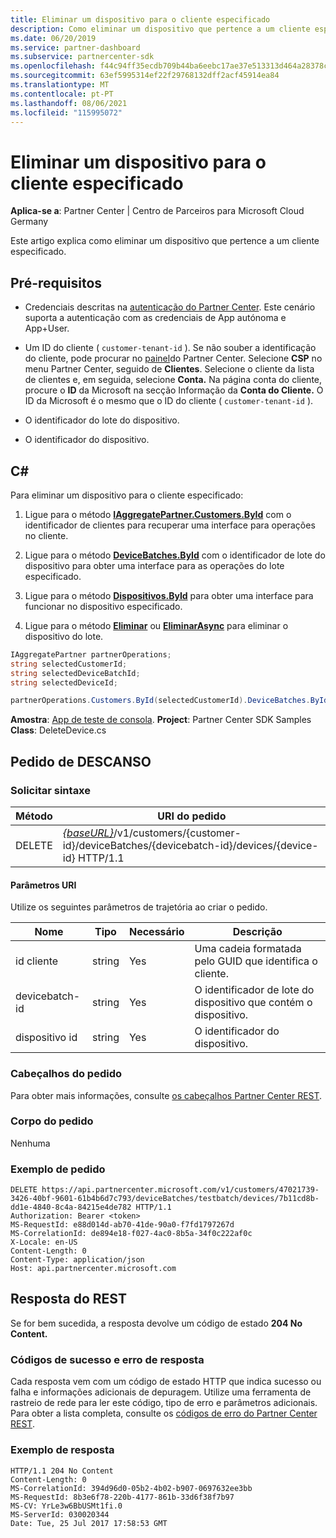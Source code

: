 ```yaml
---
title: Eliminar um dispositivo para o cliente especificado
description: Como eliminar um dispositivo que pertence a um cliente especificado.
ms.date: 06/20/2019
ms.service: partner-dashboard
ms.subservice: partnercenter-sdk
ms.openlocfilehash: f44c94ff35ecdb709b44ba6eebc17ae37e513313d464a28378ce22ceb0097ee3
ms.sourcegitcommit: 63ef5995314ef22f29768132dff2acf45914ea84
ms.translationtype: MT
ms.contentlocale: pt-PT
ms.lasthandoff: 08/06/2021
ms.locfileid: "115995072"
---
```

# <a name="delete-a-device-for-the-specified-customer"></a>Eliminar um dispositivo para o cliente especificado

**Aplica-se a**: Partner Center | Centro de Parceiros para Microsoft Cloud Germany

Este artigo explica como eliminar um dispositivo que pertence a um cliente especificado.

## <a name="prerequisites"></a>Pré-requisitos

- Credenciais descritas na [autenticação do Partner Center](partner-center-authentication.md). Este cenário suporta a autenticação com as credenciais de App autónoma e App+User.

- Um ID do cliente ( `customer-tenant-id` ). Se não souber a identificação do cliente, pode procurar no [painel](https://partner.microsoft.com/dashboard)do Partner Center. Selecione **CSP** no menu Partner Center, seguido de **Clientes**. Selecione o cliente da lista de clientes e, em seguida, selecione **Conta.** Na página conta do cliente, procure o **ID** da Microsoft na secção Informação da **Conta do Cliente.** O ID da Microsoft é o mesmo que o ID do cliente ( `customer-tenant-id` ).

- O identificador do lote do dispositivo.

- O identificador do dispositivo.

## <a name="c"></a>C\#

Para eliminar um dispositivo para o cliente especificado:

1. Ligue para o método [**IAggregatePartner.Customers.ById**](/dotnet/api/microsoft.store.partnercenter.customers.icustomercollection.byid) com o identificador de clientes para recuperar uma interface para operações no cliente.

2. Ligue para o método [**DeviceBatches.ById**](/dotnet/api/microsoft.store.partnercenter.devicesdeployment.idevicesbatchcollection.byid) com o identificador de lote do dispositivo para obter uma interface para as operações do lote especificado.

3. Ligue para o método [**Dispositivos.ById**](/dotnet/api/microsoft.store.partnercenter.devicesdeployment.idevicecollection.byid) para obter uma interface para funcionar no dispositivo especificado.

4. Ligue para o método [**Eliminar**](/dotnet/api/microsoft.store.partnercenter.devicesdeployment.idevice.delete) ou [**EliminarAsync**](/dotnet/api/microsoft.store.partnercenter.devicesdeployment.idevice.deleteasync) para eliminar o dispositivo do lote.

``` csharp
IAggregatePartner partnerOperations;
string selectedCustomerId;
string selectedDeviceBatchId;
string selectedDeviceId;

partnerOperations.Customers.ById(selectedCustomerId).DeviceBatches.ById(selectedDeviceBatchId).Devices.ById(selectedDeviceId).Delete();
```

**Amostra**: [App de teste de consola](console-test-app.md). **Project**: Partner Center SDK Samples **Class**: DeleteDevice.cs

## <a name="rest-request"></a>Pedido de DESCANSO

### <a name="request-syntax"></a>Solicitar sintaxe

| Método     | URI do pedido                                                                                                                        |
|------------|------------------------------------------------------------------------------------------------------------------------------------|
| DELETE     | [*{baseURL}*](partner-center-rest-urls.md)/v1/customers/{customer-id}/deviceBatches/{devicebatch-id}/devices/{device-id} HTTP/1.1  |

#### <a name="uri-parameters"></a>Parâmetros URI

Utilize os seguintes parâmetros de trajetória ao criar o pedido.

| Nome           | Tipo   | Necessário | Descrição                                                        |
|----------------|--------|----------|--------------------------------------------------------------------|
| id cliente    | string | Yes      | Uma cadeia formatada pelo GUID que identifica o cliente.              |
| devicebatch-id | string | Yes      | O identificador de lote do dispositivo que contém o dispositivo. |
| dispositivo id      | string | Yes      | O identificador do dispositivo.                                             |

### <a name="request-headers"></a>Cabeçalhos do pedido

Para obter mais informações, consulte [os cabeçalhos Partner Center REST](headers.md).

### <a name="request-body"></a>Corpo do pedido

Nenhuma

### <a name="request-example"></a>Exemplo de pedido

```http
DELETE https://api.partnercenter.microsoft.com/v1/customers/47021739-3426-40bf-9601-61b4b6d7c793/deviceBatches/testbatch/devices/7b11cd8b-dd1e-4840-8c4a-84215e4de782 HTTP/1.1
Authorization: Bearer <token>
MS-RequestId: e88d014d-ab70-41de-90a0-f7fd1797267d
MS-CorrelationId: de894e18-f027-4ac0-8b5a-34f0c222af0c
X-Locale: en-US
Content-Length: 0
Content-Type: application/json
Host: api.partnercenter.microsoft.com
```

## <a name="rest-response"></a>Resposta do REST

Se for bem sucedida, a resposta devolve um código de estado **204 No Content.**

### <a name="response-success-and-error-codes"></a>Códigos de sucesso e erro de resposta

Cada resposta vem com um código de estado HTTP que indica sucesso ou falha e informações adicionais de depuragem. Utilize uma ferramenta de rastreio de rede para ler este código, tipo de erro e parâmetros adicionais. Para obter a lista completa, consulte os [códigos de erro do Partner Center REST](error-codes.md).

### <a name="response-example"></a>Exemplo de resposta

```http
HTTP/1.1 204 No Content
Content-Length: 0
MS-CorrelationId: 394d96d0-05b2-4b02-b907-0697632ee3bb
MS-RequestId: 8b3e6f78-220b-4177-861b-33d6f38f7b97
MS-CV: YrLe3w6BbUSMt1fi.0
MS-ServerId: 030020344
Date: Tue, 25 Jul 2017 17:58:53 GMT
```
